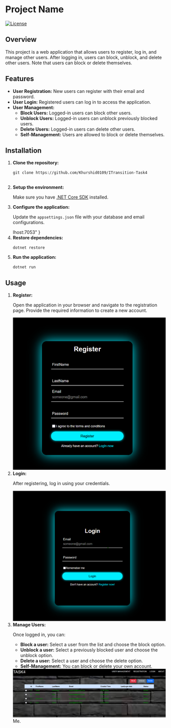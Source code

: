 <!DOCTYPE html>
<html lang="en">
<head>
  <meta charset="UTF-8">
  <meta name="viewport" content="width=device-width, initial-scale=1.0">
</head>
<body>
  <h1>Project Name</h1>
  <p><a href="LICENSE"><img src="https://img.shields.io/badge/license-MIT-blue.svg" alt="License"></a></p>

  <h2>Overview</h2>
  <p>This project is a web application that allows users to register, log in, and manage other users. After logging in, users can block, unblock, and delete other users. Note that users can block or delete themselves.</p>

  <h2>Features</h2>
  <ul>
    <li><strong>User Registration:</strong> New users can register with their email and password.</li>
    <li><strong>User Login:</strong> Registered users can log in to access the application.</li>
    <li><strong>User Management:</strong>
      <ul>
        <li><strong>Block Users:</strong> Logged-in users can block other users.</li>
        <li><strong>Unblock Users:</strong> Logged-in users can unblock previously blocked users.</li>
        <li><strong>Delete Users:</strong> Logged-in users can delete other users.</li>
        <li><strong>Self-Management:</strong> Users are allowed to block or delete themselves.</li>
      </ul>
    </li>
  </ul>

  <h2>Installation</h2>
  <ol>
    <li><strong>Clone the repository:</strong>
      <pre><code>git clone https://github.com/Khurshid0109/ITransition-Task4
      </code></pre>
    </li>
    <li><strong>Setup the environment:</strong>
      <p>Make sure you have <a href="https://dotnet.microsoft.com/download">.NET Core SDK</a> installed.</p>
    </li>
    <li><strong>Configure the application:</strong>
      <p>Update the <code>appsettings.json</code> file with your database and email configurations.</p>
      lhost:7053"
}
    </li>
    <li><strong>Restore dependencies:</strong>
      <pre><code>dotnet restore</code></pre>
    </li>
    <li><strong>Run the application:</strong>
      <pre><code>dotnet run</code></pre>
    </li>
  </ol>

  <h2>Usage</h2>
  <ol>
    <li><strong>Register:</strong>
      <p>Open the application in your browser and navigate to the registration page. Provide the required information to create a new account.</p>
      <img src="https://github.com/Khurshid0109/ITransition-Task4/blob/master/ITransition%20Task4/wwwroot/Images/Register.png" alt="Image">
    </li>
    <li><strong>Login:</strong>
      <p>After registering, log in using your credentials.</p>
         <img src="https://github.com/Khurshid0109/ITransition-Task4/blob/master/ITransition%20Task4/wwwroot/Images/Login.png" alt="Image">
    </li>
    <li><strong>Manage Users:</strong>
      <p>Once logged in, you can:</p>
      <ul>
        <li><strong>Block a user:</strong> Select a user from the list and choose the block option.</li>
        <li><strong>Unblock a user:</strong> Select a previously blocked user and choose the unblock option.</li>
        <li><strong>Delete a user:</strong> Select a user and choose the delete option.</li>
        <li><strong>Self-Management:</strong> You can block or delete your own account.</li>
      </ul>
    </li>
     <img src="https://github.com/Khurshid0109/ITransition-Task4/blob/master/ITransition%20Task4/wwwroot/Images/Main.png" alt="Image>
  </ol>

  <h2>Contact</h2>
  <p>For any inquiries or issues, please contact <a href="mailto:xurshidyoldoshev4@gmail.com">Me</a>.</p>
</body>
</html>
